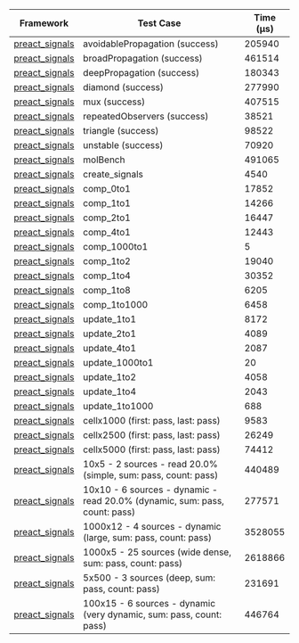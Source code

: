 | Framework | Test Case | Time (μs) |
| --- | --- | --- |
| [preact_signals](https://pub.dev/packages/preact_signals) | avoidablePropagation (success) | 205940 |
| [preact_signals](https://pub.dev/packages/preact_signals) | broadPropagation (success) | 461514 |
| [preact_signals](https://pub.dev/packages/preact_signals) | deepPropagation (success) | 180343 |
| [preact_signals](https://pub.dev/packages/preact_signals) | diamond (success) | 277990 |
| [preact_signals](https://pub.dev/packages/preact_signals) | mux (success) | 407515 |
| [preact_signals](https://pub.dev/packages/preact_signals) | repeatedObservers (success) | 38521 |
| [preact_signals](https://pub.dev/packages/preact_signals) | triangle (success) | 98522 |
| [preact_signals](https://pub.dev/packages/preact_signals) | unstable (success) | 70920 |
| [preact_signals](https://pub.dev/packages/preact_signals) | molBench | 491065 |
| [preact_signals](https://pub.dev/packages/preact_signals) | create_signals | 4540 |
| [preact_signals](https://pub.dev/packages/preact_signals) | comp_0to1 | 17852 |
| [preact_signals](https://pub.dev/packages/preact_signals) | comp_1to1 | 14266 |
| [preact_signals](https://pub.dev/packages/preact_signals) | comp_2to1 | 16447 |
| [preact_signals](https://pub.dev/packages/preact_signals) | comp_4to1 | 12443 |
| [preact_signals](https://pub.dev/packages/preact_signals) | comp_1000to1 | 5 |
| [preact_signals](https://pub.dev/packages/preact_signals) | comp_1to2 | 19040 |
| [preact_signals](https://pub.dev/packages/preact_signals) | comp_1to4 | 30352 |
| [preact_signals](https://pub.dev/packages/preact_signals) | comp_1to8 | 6205 |
| [preact_signals](https://pub.dev/packages/preact_signals) | comp_1to1000 | 6458 |
| [preact_signals](https://pub.dev/packages/preact_signals) | update_1to1 | 8172 |
| [preact_signals](https://pub.dev/packages/preact_signals) | update_2to1 | 4089 |
| [preact_signals](https://pub.dev/packages/preact_signals) | update_4to1 | 2087 |
| [preact_signals](https://pub.dev/packages/preact_signals) | update_1000to1 | 20 |
| [preact_signals](https://pub.dev/packages/preact_signals) | update_1to2 | 4058 |
| [preact_signals](https://pub.dev/packages/preact_signals) | update_1to4 | 2043 |
| [preact_signals](https://pub.dev/packages/preact_signals) | update_1to1000 | 688 |
| [preact_signals](https://pub.dev/packages/preact_signals) | cellx1000 (first: pass, last: pass) | 9583 |
| [preact_signals](https://pub.dev/packages/preact_signals) | cellx2500 (first: pass, last: pass) | 26249 |
| [preact_signals](https://pub.dev/packages/preact_signals) | cellx5000 (first: pass, last: pass) | 74412 |
| [preact_signals](https://pub.dev/packages/preact_signals) | 10x5 - 2 sources - read 20.0% (simple, sum: pass, count: pass) | 440489 |
| [preact_signals](https://pub.dev/packages/preact_signals) | 10x10 - 6 sources - dynamic - read 20.0% (dynamic, sum: pass, count: pass) | 277571 |
| [preact_signals](https://pub.dev/packages/preact_signals) | 1000x12 - 4 sources - dynamic (large, sum: pass, count: pass) | 3528055 |
| [preact_signals](https://pub.dev/packages/preact_signals) | 1000x5 - 25 sources (wide dense, sum: pass, count: pass) | 2618866 |
| [preact_signals](https://pub.dev/packages/preact_signals) | 5x500 - 3 sources (deep, sum: pass, count: pass) | 231691 |
| [preact_signals](https://pub.dev/packages/preact_signals) | 100x15 - 6 sources - dynamic (very dynamic, sum: pass, count: pass) | 446764 |
